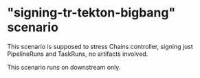 # "signing-tr-tekton-bigbang" scenario

This scenario is supposed to stress Chains controller, signing just PipelineRuns and TaskRuns, no artifacts involved.

This scenario runs on downstream only.
